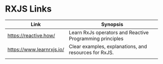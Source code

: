 # RXJS Links

| Link                      | Synopsis                                                 |
| ------------------------- | -------------------------------------------------------- |
| https://reactive.how/     | Learn RxJs operators and Reactive Programming principles |
| https://www.learnrxjs.io/ | Clear examples, explanations, and resources for RxJS.    |
|                           |                                                          |
